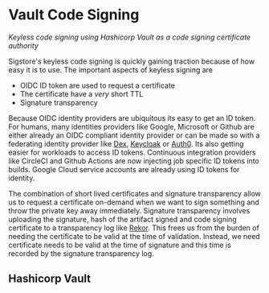 # Vault Code Signing

_Keyless code signing using Hashicorp Vault as a code signing certificate authority_

Sigstore's keyless code signing is quickly gaining traction because of how easy
it is to use. The important aspects of keyless signing are

- OIDC ID token are used to request a certificate
- The certificate have a _very_ short TTL
- Signature transparency

Because OIDC identity providers are ubiquitous its easy to get an ID token. For
humans, many identities providers like Google, Microsoft or Github are either
already an OIDC compliant identity provider or can be made so with a federating
identity provider like [Dex](), [Keycloak]() or [Auth0](). Its also getting
easier for workloads to access ID tokens. Continuous integration providers like
CircleCI and Github Actions are now injecting job specific ID tokens into
builds. Google Cloud service accounts are already using ID tokens for identity.

The combination of short lived certificates and signature transparency allow us
to request a certificate on-demand when we want to sign something and throw the
private key away immediately. Signature transparency involves uploading the
signature, hash of the artifact signed and code signing certificate to a
transparency log like [Rekor](). This frees us from the burden of needing the
certificate to be valid at the time of validation. Instead, we need certificate
needs to be valid at the time of signature and this time is recorded by the
signature transparency log.

## Hashicorp Vault
